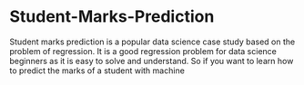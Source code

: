 # Student-Marks-Prediction
Student marks prediction is a popular data science case study based on the problem of regression. It is a good regression problem for data science beginners as it is easy to solve and understand. So if you want to learn how to predict the marks of a student with machine
